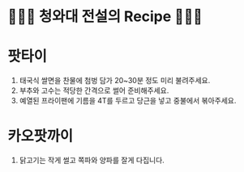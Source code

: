 # 👨🏻‍🍳 청와대 전설의 Recipe 👩🏻‍🍳


# 팟타이

1. 태국식 쌀면을 찬물에 첨벙 담가 20~30분 정도 미리 불려주세요.
2. 부추와 고수는 적당한 간격으로 썰어 준비해주세요.
3. 예열된 프라이팬에 기름을 4T를 두르고 당근을 넣고 중불에서 볶아주세요.

# 카오팟까이     
1. 닭고기는 작게 썰고 쪽파와 양파를 잘게 다집니다.     
    
